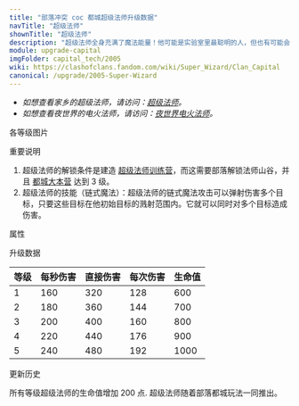 ```yaml
---
title: "部落冲突 coc 都城超级法师升级数据"
navTitle: "超级法师"
shownTitle: "超级法师"
description: "超级法师全身充满了魔法能量！他可能是实验室里最聪明的人，但也有可能会把实验室炸上天。"
module: upgrade-capital
imgFolder: capital_tech/2005
wiki: https://clashofclans.fandom.com/wiki/Super_Wizard/Clan_Capital
canonical: /upgrade/2005-Super-Wizard
---
```


- *如想查看家乡的超级法师，请访问：[超级法师](/upgrade/0609-Super-Wizard)。*
- *如想查看夜世界的电火法师，请访问：[夜世界电火法师](/upgrade/100b-Electrofire-Wizard)。*

<UnitInfo :folder="$frontmatter.imgFolder" imgSrc="Super_Wizard_info.png" :imgAlt="$frontmatter.navTitle" :description="$frontmatter.description" />

<SmallTitle>各等级图片</SmallTitle>

<Panel>
    <UnitImgGroup :folder="$frontmatter.imgFolder">
        <UnitImg imgTitle="所有等级" imgSrc="Super_Wizard1.png" />
    </UnitImgGroup>
</Panel>

<SmallTitle>重要说明</SmallTitle>

1. 超级法师的解锁条件是建造 [超级法师训练营](/upgrade/2345-Super-Wizard-Barracks)，而这需要部落解锁法师山谷，并且 [都城大本营](/upgrade/2400-Capital-Hall) 达到 3 级。
2. 超级法师的技能（链式魔法）：超级法师的链式魔法攻击可以弹射伤害多个目标，只要这些目标在他初始目标的溅射范围内。它就可以同时对多个目标造成伤害。

<SmallTitle>属性</SmallTitle>

<UnitProperties>
    <UnitProperty pKey="部队类型" pValue="地面远程单位" />
    <UnitProperty pKey="攻击偏好" pValue="无" />
    <UnitProperty pKey="伤害类型" pValue="链式伤害" />
    <UnitProperty pKey="攻击的目标" pValue="地面和空中目标" />
    <UnitProperty pKey="配兵人口" pValue="10" />
    <UnitProperty pKey="防守人口" pValue="10" />
    <UnitProperty pKey="移动速度" pValue="1.6 格/秒" />
    <UnitProperty pKey="攻击速度" pValue="2 秒/次" />
    <UnitProperty pKey="攻击距离" pValue="2.5 格" />
    <UnitProperty pKey="连锁距离" pValue="2.25 格" />
    <UnitProperty pKey="最大目标数" pValue="10" />
    <UnitProperty pKey="连锁延迟" pValue="0.128 秒" />
    <UnitProperty pKey="连锁后保留的伤害" pValue="40%" />
</UnitProperties>

<SmallTitle>升级数据</SmallTitle>

<UnitTable>

| 等级 | 每秒伤害 | 直接伤害 | 每次伤害 | 生命值 |
| ---- |  ----   |  ----   |   ----  |  ----  |
|   1  |   160   |   320   |    128  |   600  |
|   2  |   180   |   360   |    144  |   700  |
|   3  |   200   |   400   |    160  |   800  |
|   4  |   220   |   440   |    176  |   900  |
|   5  |   240   |   480   |    192  |  1000  |
</UnitTable>

<SmallTitle>更新历史</SmallTitle>

<Timeline>
    <TimelineItem date="2022/06/30">
        <TimelineRow>所有等级超级法师的生命值增加 200 点.</TimelineRow>
    </TimelineItem>
    <TimelineItem date="2022/05/02">
        <TimelineRow>超级法师随着部落都城玩法一同推出。</TimelineRow>
    </TimelineItem>
    <TimelineItem :historyBottom="true" />
</Timeline>